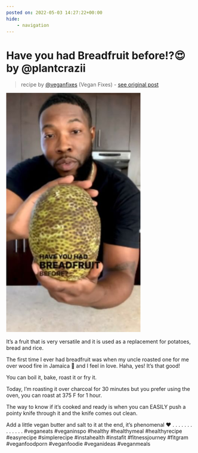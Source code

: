 ```yaml
---
posted on: 2022-05-03 14:27:22+00:00
hide:
    - navigation
---
```


# Have you had Breadfruit before!?😍 by @plantcrazii 

> recipe by [@veganfixes](https://www.instagram.com/veganfixes/) 
(Vegan Fixes) - [see original post](https://instagram.com/p/CdGV63VpRKX)

![](../img/veganfixes_03-05-2022_1405.png)


It’s a fruit that is very versatile and it is used as a replacement for potatoes, bread and rice.

The first time I ever had breadfruit was when my uncle roasted one for me over wood fire in Jamaica 🌴 and I feel in love. Haha, yes! It’s that good!

You can boil it, bake, roast it or fry it.

Today, I’m roasting it over charcoal for 30 minutes but you prefer using the oven, you can roast at 375 F for 1 hour.

The way to know if it’s cooked and ready is when you can EASILY push a pointy knife through it and the knife comes out clean. 

Add a little vegan butter and salt to it at the end, it’s phenomenal ♥️
.
.
.
.
.
.
.
.
.
.
.
.
.
\#veganeats \#veganinspo \#healthy \#healthymeal \#healthyrecipe \#easyrecipe \#simplerecipe \#instahealth \#instafit \#fitnessjourney \#fitgram \#veganfoodporn \#veganfoodie \#veganideas \#veganmeals 